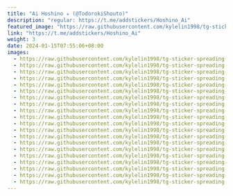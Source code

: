 ```yaml
---
title: "Ai Hoshino ✭ (@TodorokiShouto)"
description: "regular: https://t.me/addstickers/Hoshino_Ai"
featured_image: "https://raw.githubusercontent.com/kylelin1998/tg-sticker-spreading-worldwide-images/main/img/f108d6ba-29c6-4b88-99a2-2b446deb32d0.jpg"
link: "https://t.me/addstickers/Hoshino_Ai"
weight: 3
date: 2024-01-15T07:55:06+08:00
images:
  - https://raw.githubusercontent.com/kylelin1998/tg-sticker-spreading-worldwide-images/main/img/f108d6ba-29c6-4b88-99a2-2b446deb32d0.jpg
  - https://raw.githubusercontent.com/kylelin1998/tg-sticker-spreading-worldwide-images/main/img/f8be7cb3-52d3-4ce6-a2e3-c4f2c6c83060.jpg
  - https://raw.githubusercontent.com/kylelin1998/tg-sticker-spreading-worldwide-images/main/img/01d78400-f0e3-4c0b-a2f3-b699b2a92b2e.jpg
  - https://raw.githubusercontent.com/kylelin1998/tg-sticker-spreading-worldwide-images/main/img/648fe21b-5a66-4dcb-a34e-093c4e88eb97.jpg
  - https://raw.githubusercontent.com/kylelin1998/tg-sticker-spreading-worldwide-images/main/img/360b0d5b-6296-4d77-91da-3015c0167aa6.jpg
  - https://raw.githubusercontent.com/kylelin1998/tg-sticker-spreading-worldwide-images/main/img/3ad566b7-bbb9-4b64-87b5-5a3db730b216.jpg
  - https://raw.githubusercontent.com/kylelin1998/tg-sticker-spreading-worldwide-images/main/img/7e867928-cecb-468b-9cdc-5f3fcdf36dc8.jpg
  - https://raw.githubusercontent.com/kylelin1998/tg-sticker-spreading-worldwide-images/main/img/29eb5198-2133-4ee8-84b0-25e90be9210a.jpg
  - https://raw.githubusercontent.com/kylelin1998/tg-sticker-spreading-worldwide-images/main/img/9b0be3e2-8b0b-4760-91e9-a9d47ebaf819.jpg
  - https://raw.githubusercontent.com/kylelin1998/tg-sticker-spreading-worldwide-images/main/img/29921d77-54ff-47df-9797-f57bb19158cb.jpg
  - https://raw.githubusercontent.com/kylelin1998/tg-sticker-spreading-worldwide-images/main/img/664a098f-2da0-4e83-b201-9191a81d86a2.jpg
  - https://raw.githubusercontent.com/kylelin1998/tg-sticker-spreading-worldwide-images/main/img/a87ff129-afd3-4e1b-827c-bcb8d3b8c3e9.jpg
  - https://raw.githubusercontent.com/kylelin1998/tg-sticker-spreading-worldwide-images/main/img/ee111fa9-620b-417d-895d-266d3ceb515e.jpg
  - https://raw.githubusercontent.com/kylelin1998/tg-sticker-spreading-worldwide-images/main/img/8c542c6c-b5fc-4138-b2da-96cdc58e0c1a.jpg
  - https://raw.githubusercontent.com/kylelin1998/tg-sticker-spreading-worldwide-images/main/img/b13dc2c5-b455-4ef7-8f63-5867bcc96347.jpg
  - https://raw.githubusercontent.com/kylelin1998/tg-sticker-spreading-worldwide-images/main/img/dbcf64b6-5921-469f-bd7b-4b08ba7aa0ca.jpg
  - https://raw.githubusercontent.com/kylelin1998/tg-sticker-spreading-worldwide-images/main/img/37e538d7-9d43-4108-8185-6fa9e90d9ee2.jpg
  - https://raw.githubusercontent.com/kylelin1998/tg-sticker-spreading-worldwide-images/main/img/6031cdb5-e0e2-4dcd-b6f6-d1a8f69a6637.jpg
  - https://raw.githubusercontent.com/kylelin1998/tg-sticker-spreading-worldwide-images/main/img/a8768497-8af8-4840-86d4-69db18d08b15.jpg
  - https://raw.githubusercontent.com/kylelin1998/tg-sticker-spreading-worldwide-images/main/img/e3dd0826-cf33-45e8-bee4-740af83981c2.jpg
---
```

